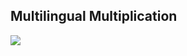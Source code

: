 ##  Multilingual Multiplication

<div class="big-image-container">
	<img class="big-image" src="https://www.evernote.com/l/AE5uHVxOkbFO_JIUxipu1CSuRat7bkDOqvEB/image.png"/>
</div>